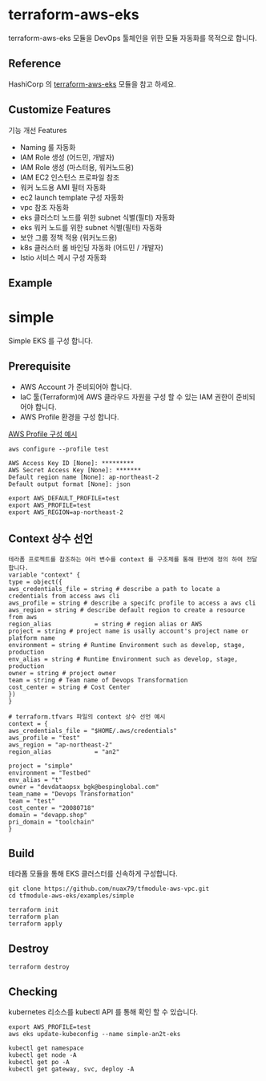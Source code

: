 # terraform-aws-eks

terraform-aws-eks 모듈을 DevOps 툴체인을 위한 모듈 자동화를 목적으로 합니다.

## Reference

HashiCorp 의 [terraform-aws-eks](https://github.com/terraform-aws-modules/terraform-aws-eks) 모듈을 참고 하세요.

## Customize Features

기능 개선 Features

- Naming 룰 자동화
- IAM Role 생성 (어드민, 개발자)
- IAM Role 생성 (마스터용, 워커노드용)
- IAM EC2 인스턴스 프로파일 참조
- 워커 노드용 AMI 필터 자동화
- ec2 launch template 구성 자동화
- vpc 참조 자동화
- eks 클러스터 노드를 위한 subnet 식별(필터) 자동화
- eks 워커 노드를 위한 subnet 식별(필터) 자동화
- 보안 그룹 정책 적용 (워커노드용)
- k8s 클러스터 롤 바인딩 자동화 (어드민 / 개발자)
- Istio 서비스 메시 구성 자동화

## Example

# simple

Simple EKS 를 구성 합니다.

## Prerequisite

- AWS Account 가 준비되어야 합니다.
- IaC 툴(Terraform)에 AWS 클라우드 자원을 구성 할 수 있는 IAM 권한이 준비되어야 합니다.
- AWS Profile 환경을 구성 합니다.

[AWS Profile 구성 예시](https://docs.aws.amazon.com/ko_kr/cli/latest/userguide/cli-configure-files.html)

```
aws configure --profile test

AWS Access Key ID [None]: *********
AWS Secret Access Key [None]: *******
Default region name [None]: ap-northeast-2
Default output format [None]: json

export AWS_DEFAULT_PROFILE=test
export AWS_PROFILE=test
export AWS_REGION=ap-northeast-2
```

## Context 상수 선언

```hcl
테라폼 프로젝트를 참조하는 여러 변수를 context 를 구조체를 통해 한번에 정의 하여 전달 합니다.
variable "context" {
type = object({
aws_credentials_file = string # describe a path to locate a credentials from access aws cli
aws_profile = string # describe a specifc profile to access a aws cli
aws_region = string # describe default region to create a resource from aws
region_alias            = string # region alias or AWS
project = string # project name is usally account's project name or platform name
environment = string # Runtime Environment such as develop, stage, production
env_alias = string # Runtime Environment such as develop, stage, production
owner = string # project owner
team = string # Team name of Devops Transformation
cost_center = string # Cost Center
})
}

# terraform.tfvars 파일의 context 상수 선언 예시
context = {
aws_credentials_file = "$HOME/.aws/credentials"
aws_profile = "test"
aws_region = "ap-northeast-2"
region_alias            = "an2"

project = "simple"
environment = "Testbed"
env_alias = "t"
owner = "devdataopsx_bgk@bespinglobal.com"
team_name = "Devops Transformation"
team = "test"
cost_center = "20080718"
domain = "devapp.shop"
pri_domain = "toolchain"
}
```

## Build

테라폼 모듈을 통해 EKS 클러스터를 신속하게 구성합니다.

```shell
git clone https://github.com/nuax79/tfmodule-aws-vpc.git
cd tfmodule-aws-eks/examples/simple

terraform init
terraform plan
terraform apply
```

## Destroy

```shell
terraform destroy
```

## Checking

kubernetes 리소스를 kubectl API 를 통해 확인 할 수 있습니다.

```shell
export AWS_PROFILE=test
aws eks update-kubeconfig --name simple-an2t-eks

kubectl get namespace
kubectl get node -A
kubectl get po -A
kubectl get gateway, svc, deploy -A
```
 



